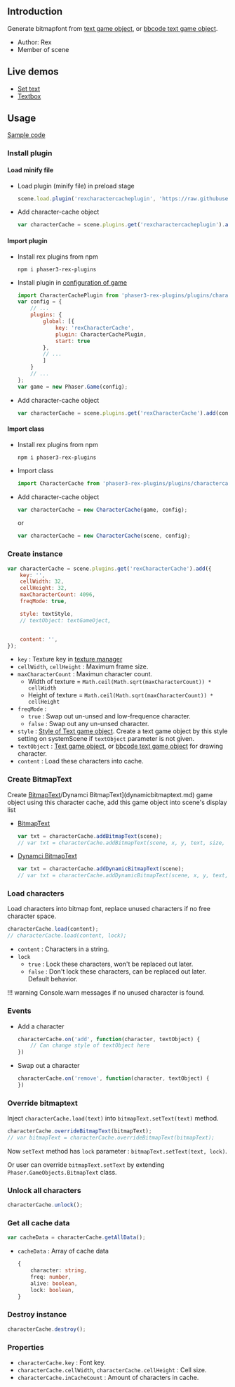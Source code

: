 ## Introduction

Generate bitmapfont from [text game object](text.md), or [bbcode text game object](bbcodetext.md).

- Author: Rex
- Member of scene

## Live demos

- [Set text](https://codepen.io/rexrainbow/pen/vYpLPGV)
- [Textbox](https://codepen.io/rexrainbow/pen/ExoKpxN)

## Usage

[Sample code](https://github.com/rexrainbow/phaser3-rex-notes/tree/master/examples/charactercache)

### Install plugin

#### Load minify file

- Load plugin (minify file) in preload stage
    ```javascript
    scene.load.plugin('rexcharactercacheplugin', 'https://raw.githubusercontent.com/rexrainbow/phaser3-rex-notes/master/dist/rexcharactercacheplugin.min.js', true);
    ```
- Add character-cache object
    ```javascript
    var characterCache = scene.plugins.get('rexcharactercacheplugin').add(config);
    ```

#### Import plugin

- Install rex plugins from npm
    ```
    npm i phaser3-rex-plugins
    ```
- Install plugin in [configuration of game](game.md#configuration)
    ```javascript
    import CharacterCachePlugin from 'phaser3-rex-plugins/plugins/charactercache-plugin.js';
    var config = {
        // ...
        plugins: {
            global: [{
                key: 'rexCharacterCache',
                plugin: CharacterCachePlugin,
                start: true
            },
            // ...
            ]
        }
        // ...
    };
    var game = new Phaser.Game(config);
    ```
- Add character-cache object
    ```javascript
    var characterCache = scene.plugins.get('rexCharacterCache').add(config);
    ```

#### Import class

- Install rex plugins from npm
    ```
    npm i phaser3-rex-plugins
    ```
- Import class
    ```javascript
    import CharacterCache from 'phaser3-rex-plugins/plugins/charactercache.js';
    ```
- Add character-cache object
    ```javascript
    var characterCache = new CharacterCache(game, config);
    ```
    or
    ```javascript
    var characterCache = new CharacterCache(scene, config);
    ```

### Create instance

```javascript
var characterCache = scene.plugins.get('rexCharacterCache').add({
    key: '',  
    cellWidth: 32,
    cellHeight: 32,
    maxCharacterCount: 4096,
    freqMode: true,

    style: textStyle,
    // textObject: textGameOject,


    content: '',
});
```

- `key` : Texture key in [texture manager](textures.md)
- `cellWidth`, `cellHeight` : Maximum frame size.
- `maxCharacterCount` : Maximun character count.
    - Width of texture = `Math.ceil(Math.sqrt(maxCharacterCount)) * cellWidth`
    - Height of texture = `Math.ceil(Math.sqrt(maxCharacterCount)) * cellHeight`
- `freqMode` : 
    - `true` : Swap out un-unsed and low-frequence character.
    - `false` : Swap out any un-unsed character.
- `style` : [Style of Text game object](text.md#add-text-object). Create a text game object by this style setting
  on systemScene if `textObject` parameter is not given.
- `textObject` : [Text game object](text.md), or [bbcode text game object](bbcodetext.md) for drawing character.
- `content` : Load these characters into cache.


### Create BitmapText

Create [BitmapText](bitmaptext.md)/Dynamci BitmapText](dynamicbitmaptext.md) game object using this character cache, 
add this game object into scene's display list

- [BitmapText](bitmaptext.md)
    ```javascript
    var txt = characterCache.addBitmapText(scene);    
    // var txt = characterCache.addBitmapText(scene, x, y, text, size, align);
    ```
- [Dynamci BitmapText](dynamicbitmaptext.md)
    ```javascript
    var txt = characterCache.addDynamicBitmapText(scene);    
    // var txt = characterCache.addDynamicBitmapText(scene, x, y, text, size, align);
    ```

### Load characters

Load characters into bitmap font, replace unused characters if no free character space.

```javascript
characterCache.load(content);
// characterCache.load(content, lock);
```

- `content` : Characters in a string.
- `lock`
    - `true` : Lock these characters, won't be replaced out later.
    - `false` : Don't lock these characters, can be replaced out later. Default behavior.

!!! warning
    Console.warn messages if no unused character is found.

### Events

- Add a character
    ```javascript
    characterCache.on('add', function(character, textObject) {
        // Can change style of textObject here
    })
    ```
- Swap out a character
    ```javascript
    characterCache.on('remove', function(character, textObject) {
    })
    ```

### Override bitmaptext

Inject `characterCache.load(text)` into `bitmapText.setText(text)` method.

```javascript
characterCache.overrideBitmapText(bitmapText);
// var bitmapText = characterCache.overrideBitmapText(bitmapText);
```

Now `setText` method has `lock` parameter : `bitmapText.setText(text, lock)`.

Or user can override `bitmapText.setText` by extending `Phaser.GameObjects.BitmapText` class.

### Unlock all characters

```javascript
characterCache.unlock();
```

### Get all cache data

```javascript
var cacheData = characterCache.getAllData();
```

- `cacheData` : Array of cache data
    ```typescript
    {
        character: string,
        freq: number,
        alive: boolean,
        lock: boolean,
    }
    ```

### Destroy instance

```javascript
characterCache.destroy();
```

### Properties

- `characterCache.key` : Font key.
- `characterCache.cellWidth`, `characterCache.cellHeight` : Cell size.
- `characterCache.inCacheCount` : Amount of characters in cache.